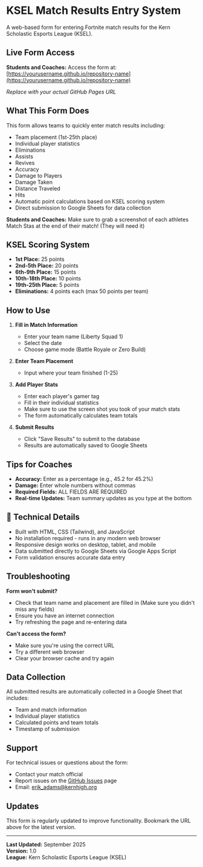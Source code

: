 # KSEL Match Results Entry System

A web-based form for entering Fortnite match results for the Kern Scholastic Esports League (KSEL).

## Live Form Access

**Students and Coaches:** Access the form at: [https://yourusername.github.io/repository-name](https://yourusername.github.io/repository-name)

*Replace with your actual GitHub Pages URL*

## What This Form Does

This form allows teams to quickly enter match results including:
- Team placement (1st-25th place)
- Individual player statistics
-   Eliminations
-   Assists
-   Revives
-   Accuracy
-   Damage to Players
-   Damage Taken
-   Distance Traveled
-   Hits
- Automatic point calculations based on KSEL scoring system
- Direct submission to Google Sheets for data collection

**Students and Coaches:** Make sure to grab a screenshot of each athletes Match Stas at the end of their match! (They will need it)

## KSEL Scoring System

- **1st Place:** 25 points
- **2nd-5th Place:** 20 points  
- **6th-9th Place:** 15 points
- **10th-18th Place:** 10 points
- **19th-25th Place:** 5 points
- **Eliminations:** 4 points each (max 50 points per team)

## How to Use

1. **Fill in Match Information**
   - Enter your team name (Liberty Squad 1)
   - Select the date
   - Choose game mode (Battle Royale or Zero Build)

2. **Enter Team Placement**
   - Input where your team finished (1-25)

3. **Add Player Stats**
   - Enter each player's gamer tag
   - Fill in their individual statistics
   -   Make sure to use the screen shot you took of your match stats
   - The form automatically calculates team totals

4. **Submit Results**
   - Click "Save Results" to submit to the database
   - Results are automatically saved to Google Sheets

## Tips for Coaches

- **Accuracy:** Enter as a percentage (e.g., 45.2 for 45.2%)
- **Damage:** Enter whole numbers without commas
- **Required Fields:** ALL FIELDS ARE REQUIRED
- **Real-time Updates:** Team summary updates as you type at the bottom

## 🔧 Technical Details

- Built with HTML, CSS (Tailwind), and JavaScript
- No installation required - runs in any modern web browser
- Responsive design works on desktop, tablet, and mobile
- Data submitted directly to Google Sheets via Google Apps Script
- Form validation ensures accurate data entry

## Troubleshooting

**Form won't submit?**
- Check that team name and placement are filled in (Make sure you didn't miss any fields)
- Ensure you have an internet connection
- Try refreshing the page and re-entering data

**Can't access the form?**
- Make sure you're using the correct URL
- Try a different web browser
- Clear your browser cache and try again

## Data Collection

All submitted results are automatically collected in a Google Sheet that includes:
- Team and match information
- Individual player statistics
- Calculated points and team totals
- Timestamp of submission

## Support

For technical issues or questions about the form:
- Contact your match official
- Report issues on the [GitHub Issues](https://github.com/yourusername/repository-name/issues) page
- Email: erik_adams@kernhigh.org

## Updates

This form is regularly updated to improve functionality. Bookmark the URL above for the latest version.

---

**Last Updated:** September 2025  
**Version:** 1.0  
**League:** Kern Scholastic Esports League (KSEL)
